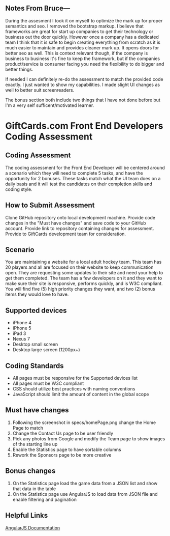 Notes From Bruce—
-------------

During the assesment I took it on myself to optimize the mark up for proper semantics and seo. I removed the bootstrap markup. I believe that frameworks are great for start up companies to get their technology or business out the door quickly. However once a company has a dedicated team I think that it is safe to begin creating everything from scratch as it is much easier to maintain and provides cleaner mark up. It opens doors for better seo as well. This is context relevant though, if the company is business to business it's fine to keep the framework, but if the companies product/service is consumer facing you need the flexibility to do bigger and better things.

If needed I can definitely re-do the assessment to match the provided code exactly. I just wanted to show my capabilities. I made slight UI changes as well to better suit screenreaders.

The bonus section both include two things that I have not done before but I'm a very self sufficent/motivated learner.

GiftCards.com Front End Developers Coding Assessment
=========================

Coding Assessment
-------------

The coding assessment for the Front End Developer will be centered around a scenario which they will need to complete 5 tasks, and have the opportunity for 2 bonuses. These tasks match what the UI team does on a daily basis and it will test the candidates on their completion skills and coding style.

How to Submit Assessment
-------------

Clone GitHub repository onto local development machine. Provide code changes in the "Must have changes" and save code to your GitHub account. Provide link to repository containing changes for assessment. Provide to GiftCards development team for consideration.


Scenario
-------------

You are maintaining a website for a local adult hockey team. This team has 20 players and all are focused on their website to keep communication open. They are requesting some updates to their site and need your help to get them completed. The team has a few developers on it and they want to make sure their site is responsive, performs quickly, and is W3C compliant. You will find five (5) high priority changes they want, and two (2) bonus items they would love to have.

Supported devices
-------------

* iPhone 4
* iPhone 5
* iPad 3
* Nexus 7
* Desktop small screen
* Desktop large screen (1200px+)

Coding Standards
-------------

* All pages must be responsive for the Supported devices list
* All pages must be W3C compliant
* CSS should utilize best practices with naming conventions
* JavaScript should limit the amount of content in the global scope

Must have changes 
-------------

1. Following the screenshot in specs/homePage.png change the Home Page to match
2. Change the Contact Us page to be user friendly
3. Pick any photos from Google and modify the Team page to show images of the starting line up
4. Enable the Statistics page to have sortable columns
5. Rework the Sponsors page to be more creative

Bonus changes
-------------

1. On the Statistics page load the game data from a JSON list and show that data in the table
2. On the Statistics page use AngularJS to load data from JSON file and enable filtering and pagination


Helpful Links
-------------

[AngularJS Documentation](http://angularjs.org/)